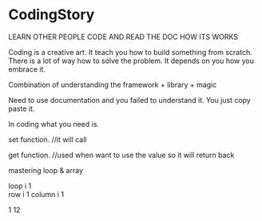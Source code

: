 # CodingStory

LEARN OTHER PEOPLE CODE AND READ THE DOC HOW ITS WORKS


Coding is a creative art. It teach you how to build something from scratch. There is a lot of way how to solve the problem. It depends 
on you how you embrace it.

Combination of understanding the framework + library + magic 


Need to use documentation and you failed to understand it. You just copy paste it. 

In coding what you need is.

set function.
//it will call

get function.
//used when want to use the value so it will return back

mastering loop & array

loop i 1                         
row  i 1
column i  1

1
12
